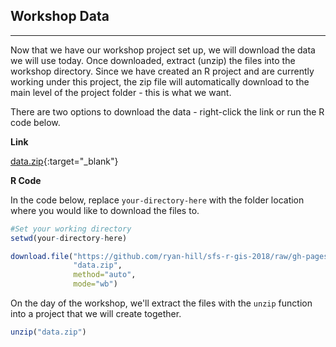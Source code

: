 ## Workshop Data

---

Now that we have our workshop project set up, we will download the data we will use today. Once downloaded, extract (unzip) the files into the workshop directory. Since we have created an R project and are currently working under this project, the zip file will automatically download to the main level of the project folder - this is what we want.

There are two options to download the data - right-click the link or run the R code below.

**Link**

[data.zip](https://github.com/ryan-hill/sfs-r-gis-2018/raw/gh-pages/files/data.zip){:target="_blank"}

**R Code**

In the code below, replace `your-directory-here` with the folder location where you would like to download the files to.

```r
#Set your working directory
setwd(your-directory-here)

download.file("https://github.com/ryan-hill/sfs-r-gis-2018/raw/gh-pages/files/data.zip",
              "data.zip",
              method="auto",
              mode="wb")           
```

On the day of the workshop, we'll extract the files with the `unzip` function into a project that we will create together.

```r
unzip("data.zip")
```
